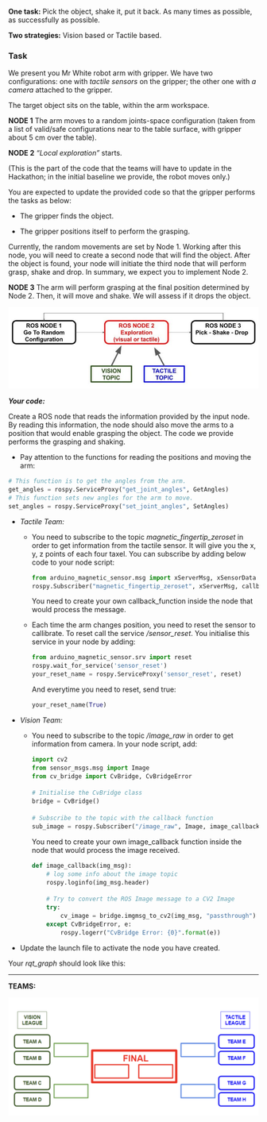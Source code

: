 
**One task:** Pick the object, shake it, put it back. As many times as possible, as successfully as possible.

**Two strategies:** Vision based or Tactile based.

### **Task**

We present you Mr White robot arm with gripper. We have two configurations: one with _tactile sensors_ on the gripper; the other one with _a camera_ attached to the gripper. 

The target object sits on the table, within the arm workspace.

**NODE 1**
The arm moves to a random joints-space configuration (taken from a list of valid/safe configurations near to the table surface, with gripper about 5 cm over the table).

**NODE 2**
_“Local exploration”_ starts. 

(This is the part of the code that the teams will have to update in the Hackathon; in the initial baseline we provide, the robot moves only.)

You are expected to update the provided code so that the gripper performs the tasks as below:

- The gripper finds the object.

- The gripper positions itself to perform the grasping. 

Currently, the random movements are set by Node 1. Working after this node, you will need to create a second node that will find the object. After the object is found, your node will initiate the third node that will perform grasp, shake and drop. In summary, we expect you to implement Node 2. 

**NODE 3**
The arm will perform grasping at the final position determined by Node 2. Then, it will  move and shake. We will assess if it drops the object. 

[![Nodes](ROSNodes2.jpg)]() 

***Your code:***

Create a ROS node that reads the information provided by the input node. By reading this information, the node should also move the arms to a position that would enable grasping the object. The code we provide performs the grasping and shaking. 

- Pay attention to the functions for reading the positions and moving the arm:

```python
# This function is to get the angles from the arm.
get_angles = rospy.ServiceProxy("get_joint_angles", GetAngles) 
# This function sets new angles for the arm to move. 
set_angles = rospy.ServiceProxy("set_joint_angles", SetAngles)
```

- _Tactile Team:_ 

	- You need to subscribe to the topic _magnetic_fingertip_zeroset_ in order to get information from the tactile sensor. It will give you the x, y, z points of each four taxel. You can subscribe by adding below code to your node script: 
 
		```python
		from arduino_magnetic_sensor.msg import xServerMsg, xSensorData
		rospy.Subscriber("magnetic_fingertip_zeroset", xServerMsg, callback_function)
		```

		You need to create your own callback_function inside the node that would process the message. 

	- Each time the arm changes position, you need to reset the sensor to callibrate. To reset call the service _/sensor_reset_. You initialise this service in your node by adding:

		```python
		from arduino_magnetic_sensor.srv import reset
		rospy.wait_for_service('sensor_reset')
		your_reset_name = rospy.ServiceProxy('sensor_reset', reset)
		```
		And everytime you need to reset, send true:

		```python
		your_reset_name(True)
		```


- _Vision Team:_ 
	- You need to subscribe to the topic _/image_raw_ in order to get information from camera. In your node script, add:

		```python
		import cv2
		from sensor_msgs.msg import Image 
		from cv_bridge import CvBridge, CvBridgeError

		# Initialise the CvBridge class
		bridge = CvBridge()

		# Subscribe to the topic with the callback function
 		sub_image = rospy.Subscriber("/image_raw", Image, image_callback)
		```
		You need to create your own image_callback function inside the node that would process the image received. 

		```python
		def image_callback(img_msg):
     		# log some info about the image topic
     		rospy.loginfo(img_msg.header)

     		# Try to convert the ROS Image message to a CV2 Image
     		try:
         		cv_image = bridge.imgmsg_to_cv2(img_msg, "passthrough")
     		except CvBridgeError, e:
         		rospy.logerr("CvBridge Error: {0}".format(e))

		```

- Update the launch file to activate the node you have created. 

Your _rqt_graph_ should look like this: 


---


**TEAMS:**

[![Teams](teamsb.png)]() 


